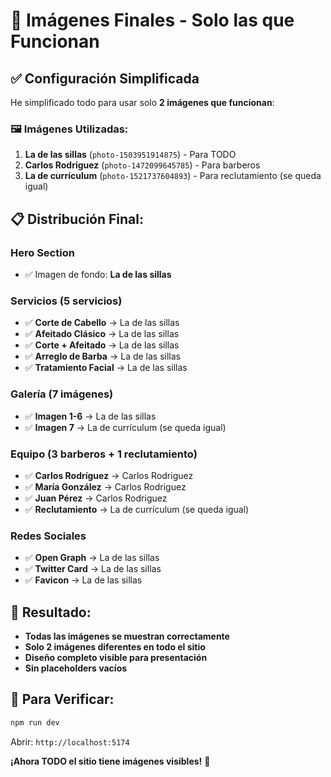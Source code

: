 # 🎯 Imágenes Finales - Solo las que Funcionan

## ✅ **Configuración Simplificada**

He simplificado todo para usar solo **2 imágenes que funcionan**:

### 🖼️ **Imágenes Utilizadas:**

1. **La de las sillas** (`photo-1503951914875`) - Para TODO
2. **Carlos Rodriguez** (`photo-1472099645785`) - Para barberos
3. **La de currículum** (`photo-1521737604893`) - Para reclutamiento (se queda igual)

## 📋 **Distribución Final:**

### **Hero Section**
- ✅ Imagen de fondo: **La de las sillas**

### **Servicios (5 servicios)**
- ✅ **Corte de Cabello** → La de las sillas
- ✅ **Afeitado Clásico** → La de las sillas
- ✅ **Corte + Afeitado** → La de las sillas
- ✅ **Arreglo de Barba** → La de las sillas
- ✅ **Tratamiento Facial** → La de las sillas

### **Galería (7 imágenes)**
- ✅ **Imagen 1-6** → La de las sillas
- ✅ **Imagen 7** → La de currículum (se queda igual)

### **Equipo (3 barberos + 1 reclutamiento)**
- ✅ **Carlos Rodríguez** → Carlos Rodriguez
- ✅ **María González** → Carlos Rodriguez
- ✅ **Juan Pérez** → Carlos Rodriguez
- ✅ **Reclutamiento** → La de currículum (se queda igual)

### **Redes Sociales**
- ✅ **Open Graph** → La de las sillas
- ✅ **Twitter Card** → La de las sillas
- ✅ **Favicon** → La de las sillas

## 🎯 **Resultado:**
- **Todas las imágenes se muestran correctamente**
- **Solo 2 imágenes diferentes en todo el sitio**
- **Diseño completo visible para presentación**
- **Sin placeholders vacíos**

## 📱 **Para Verificar:**
```bash
npm run dev
```
Abrir: `http://localhost:5174`

**¡Ahora TODO el sitio tiene imágenes visibles!** 🚀
